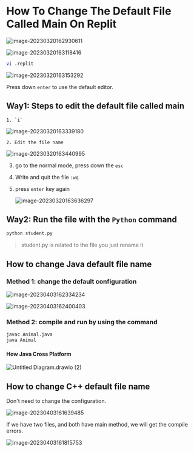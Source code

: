 # How To Change The Default File Called Main On Replit

![image-20230320162930611](./pictures/how-to-change-the-default-file-called-main-on-replit/image-20230320162930611.png)

![image-20230320163118416](./pictures/how-to-change-the-default-file-called-main-on-replit/image-20230320163118416.png)



```bash
vi .replit
```

![image-20230320163153292](./pictures/how-to-change-the-default-file-called-main-on-replit/image-20230320163153292.png)

Press down `enter` to use the default editor.

## Way1: Steps to edit the default file called main

	1. `i`

   ![image-20230320163339180](./pictures/how-to-change-the-default-file-called-main-on-replit/image-20230320163339180.png)

	2. Edit the file name

   ![image-20230320163440995](./pictures/how-to-change-the-default-file-called-main-on-replit/image-20230320163440995.png)

   3. go to the normal mode, press down the `esc`

   4. Write and quit the file `:wq`

   5. press `enter` key again

      ![image-20230320163636297](./pictures/how-to-change-the-default-file-called-main-on-replit/image-20230320163636297.png)



## Way2: Run the file with the `Python` command

```bash
python student.py
```

> student.py is related to the file you just rename it





## How to change Java default file name

### Method 1: change the default configuration

![image-20230403162334234](./pictures/how-to-change-the-default-file-called-main-on-replit/image-20230403162334234.png)

![image-20230403162400403](./pictures/how-to-change-the-default-file-called-main-on-replit/image-20230403162400403.png)

### Method 2: compile and run by using the command

```bash
javac Animal.java
java Animal
```

#### How Java Cross Platform

![Untitled Diagram.drawio (2)](./pictures/how-to-change-the-default-file-called-main-on-replit/Untitled%20Diagram.drawio%20(2).png)



## How to change C++ default file name

Don't need to change the configuration.

![image-20230403161639485](./pictures/how-to-change-the-default-file-called-main-on-replit/image-20230403161639485.png)

If we have two files, and both have main method, we will get the compile errors.

![image-20230403161815753](./pictures/how-to-change-the-default-file-called-main-on-replit/image-20230403161815753.png)
